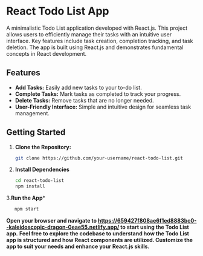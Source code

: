 # React Todo List App

A minimalistic Todo List application developed with React.js. This project allows users to efficiently manage their tasks with an intuitive user interface. Key features include task creation, completion tracking, and task deletion. The app is built using React.js and demonstrates fundamental concepts in React development.

## Features

- **Add Tasks:** Easily add new tasks to your to-do list.
- **Complete Tasks:** Mark tasks as completed to track your progress.
- **Delete Tasks:** Remove tasks that are no longer needed.
- **User-Friendly Interface:** Simple and intuitive design for seamless task management.

## Getting Started

1. **Clone the Repository:**
   ```bash
   git clone https://github.com/your-username/react-todo-list.git
2. **Install Dependencies**
   ```bash
   cd react-todo-list
   npm install
   ```
3.**Run the App***
   ```bash
      npm start
   ```
**Open your browser and navigate to https://659427f808ae6f1ed8883bc0--kaleidoscopic-dragon-0eae55.netlify.app/ to start using the Todo List app.**
**Feel free to explore the codebase to understand how the Todo List app is structured and how React components are utilized. Customize the app to suit your needs and enhance your React.js skills.**
